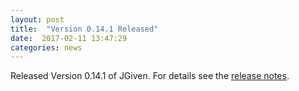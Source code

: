 ```yaml
---
layout: post
title:  "Version 0.14.1 Released"
date:  2017-02-11 13:47:29
categories: news
---
```


Released Version 0.14.1 of JGiven. For details see the [release notes](https://github.com/TNG/JGiven/releases/tag/v0.14.1).

[jgiven-gh]: https://github.com/TNG/JGiven
[jgiven]:    http://jgiven.org
